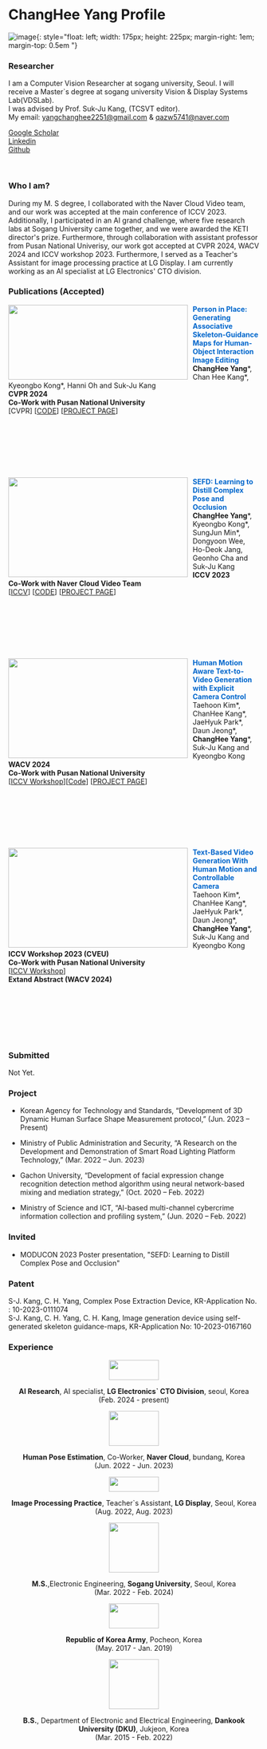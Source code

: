 # ChangHee Yang Profile

![image](./images/ChangHeeYang.jpg){: style="float: left; width: 175px; height: 225px; margin-right: 1em; margin-top: 0.5em  "}

### **Researcher**
I am a Computer Vision Researcher at sogang university, Seoul. I will receive a Master`s degree at sogang university Vision & Display Systems Lab(VDSLab).  
I was advised by Prof. Suk-Ju Kang, (TCSVT editor).  
My email: yangchanghee2251@gmail.com & qazw5741@naver.com  

[Google Scholar](https://scholar.google.com/citations?hl=ko&user=KooR_OcAAAAJ) \
[Linkedin](https://www.linkedin.com/in/changheeyang-056083207/) \
[Github](https://github.com/YangChangHee)

<br>

### Who I am?  
During my M. S degree, I collaborated with the Naver Cloud Video team, and our work was accepted at the main conference of ICCV 2023. Additionally, I participated in an AI grand challenge, where five research labs at Sogang University came together, and we were awarded the KETI director's prize. Furthermore, through collaboration with assistant professor from Pusan National Univerisy, our work got accepted at CVPR 2024, WACV 2024 and ICCV workshop 2023. 
Furthermore, I served as a Teacher's Assistant for image processing practice at LG Display. I am currently working as an AI specialist at LG Electronics' CTO division.

### Publications (Accepted)

<!--Person-In-Place-->
<p>
<img src="images/CVPR2024.png" align="left" style="width:360px; height:150px; margin-right:10px;  vertical-align=middle;">
<div style="margin-bottom:60px;">
<b><font color="0066CC"> Person in Place: Generating Associative Skeleton-Guidance Maps for Human-Object Interaction Image Editing </font></b>
<br>
<b>ChangHee Yang</b>*, Chan Hee Kang*, Kyeongbo Kong*, Hanni Oh and Suk-Ju Kang
<br>
<b>CVPR 2024</b>
<br>
<b>Co-Work with Pusan National University</b>
<br>
[CVPR</a>] [<a href="https://github.com/YangChangHee/CVPR2024_Person-In-Place_RELEASE">CODE</a>] [<a href="https://anonymous.4open.science/w/Person-in-Place_page-67F1/">PROJECT PAGE</a>]
</div>
</p>
<br>
<br>
<br>

<!--SEFD-->
<p>
<img src="images/main_model_gif.gif" align="left" style="width:360px; height:200px; margin-right:10px;  vertical-align=middle;">
<div style="margin-bottom:60px;">
<b><font color="0066CC"> SEFD: Learning to Distill Complex Pose and Occlusion </font></b>
<br>
<b>ChangHee Yang</b>*, Kyeongbo Kong*, SungJun Min*, Dongyoon Wee, Ho-Deok Jang, Geonho Cha and Suk-Ju Kang
<br>
<b>ICCV 2023</b>
<br>
<b>Co-Work with Naver Cloud Video Team</b>
<br>
[<a href="https://openaccess.thecvf.com/content/ICCV2023/papers/Yang_SEFD_Learning_to_Distill_Complex_Pose_and_Occlusion_ICCV_2023_paper.pdf">ICCV</a>] [<a href="https://github.com/YangChangHee/ICCV2023_SEFD_RELEASE">CODE</a>] [<a href="https://yangchanghee.github.io/ICCV2023_SEFD_page/">PROJECT PAGE</a>]
</div>
</p>
<br>
<br>
<br>

<!--WACV 2024 ICCV workshop 2023-->
<p>
<img src="images/main_figure_final.jpg" align="left" style="width:360px; height:200px; margin-right:10px;  vertical-align=middle;">
<div style="margin-bottom:60px;">
<b><font color="0066CC"> Human Motion Aware Text-to-Video Generation with Explicit Camera Control </font></b>
<br>
Taehoon Kim*, ChanHee Kang*, JaeHyuk Park*, Daun Jeong*, <b>ChangHee Yang</b>*, Suk-Ju Kang and Kyeongbo Kong
<br>
<b>WACV 2024</b>
<br>
<b>Co-Work with Pusan National University</b>
<br>
[<a href="https://cveu.github.io/2023/papers/32.pdf">ICCV Workshop</a>][<a href="https://github.com/CSJasper/HMTV">Code</a>] [<a href="https://yangchanghee.github.io/HMTV_docs/">PROJECT PAGE</a>]
</div>
</p>
<br>
<br>
<br>

<!--WACV 2024 ICCV workshop 2023-->
<p>
<img src="images/iccvw.jpg" align="left" style="width:360px; height:200px; margin-right:10px;  vertical-align=middle;">
<div style="margin-bottom:60px;">
<b><font color="0066CC"> Text-Based Video Generation With Human Motion and Controllable Camera </font></b>
<br>
Taehoon Kim*, ChanHee Kang*, JaeHyuk Park*, Daun Jeong*, <b>ChangHee Yang</b>*, Suk-Ju Kang and Kyeongbo Kong
<br>
<b>ICCV Workshop 2023 (CVEU)</b>
<br>
<b>Co-Work with Pusan National University</b>
<br>
[<a href="https://cveu.github.io/2023/papers/32.pdf">ICCV Workshop</a>]
<br>
<b>Extand Abstract (WACV 2024)</b>
</div>
</p>
<br>
<br>
<br>

### Submitted
Not Yet.

### Project
* Korean Agency for Technology and Standards, “Development of 3D Dynamic Human Surface Shape Measurement protocol,” (Jun. 2023 – Present)  

* Ministry of Public Administration and Security, “A Research on the Development and Demonstration of Smart Road Lighting Platform Technology,” (Mar. 2022 – Jun. 2023)  

* Gachon University, “Development of facial expression change recognition detection method algorithm using neural network-based mixing and mediation strategy,” (Oct. 2020 – Feb. 2022)  

* Ministry of Science and ICT, “AI-based multi-channel cybercrime information collection and profiling system,” (Jun. 2020 – Feb. 2022)  

### Invited
* MODUCON 2023 Poster presentation, "SEFD: Learning to Distill Complex Pose and Occlusion"


### Patent
S-J. Kang, C. H. Yang, Complex Pose Extraction Device, KR-Application No. : 10-2023-0111074  
S-J. Kang, C. H. Yang, C. H. Kang, Image generation device using self-generated skeleton guidance-maps, KR-Application No: 10-2023-0167160

### Experience


<p align="middle">
<img src="images/LGE_LOGO.png" width="100px" height="40px">
</p>
<p align="center">
  <b>AI Research</b>, AI specialist, <b>LG Electronics` CTO Division</b>, seoul, Korea <br> (Feb. 2024 - present)
</p>

<p align="middle">
<img src="images/naver_cloud.png" width="100px" height="70px">
</p>
<p align="center">
  <b>Human Pose Estimation</b>, Co-Worker, <b>Naver Cloud</b>, bundang, Korea <br> (Jun. 2022 - Jun. 2023)
</p>

<p align="middle">
<img src="images/lg_d_logo.png" width="100px" height="30px">
</p>
<p align="center">
  <b>Image Processing Practice</b>, Teacher`s Assistant, <b>LG Display</b>, Seoul, Korea <br> (Aug. 2022, Aug. 2023)
</p>

<p align="middle">
<img src="images/SOGANG_img.png" width="100px" height="100px">
</p>
<p align="center">
  <b>M.S.</b>,Electronic Engineering, <b>Sogang University</b>, Seoul, Korea <br> (Mar. 2022 - Feb. 2024)
</p>



<p align="middle">
<img src="images/army_logo.jpg" width="100px" height="50px">
</p>
<p align="center">
  <b>Republic of Korea Army</b>, Pocheon, Korea <br> (May. 2017 - Jan. 2019)
</p>

<p align="middle">
<img src="images/DKU_img.png" width="100px" height="100px">
</p>
<p align="center">
  <b>B.S.</b>, Department of Electronic and Electrical Engineering, <b>Dankook University (DKU)</b>, Jukjeon, Korea <br> (Mar. 2015 - Feb. 2022)
</p>
